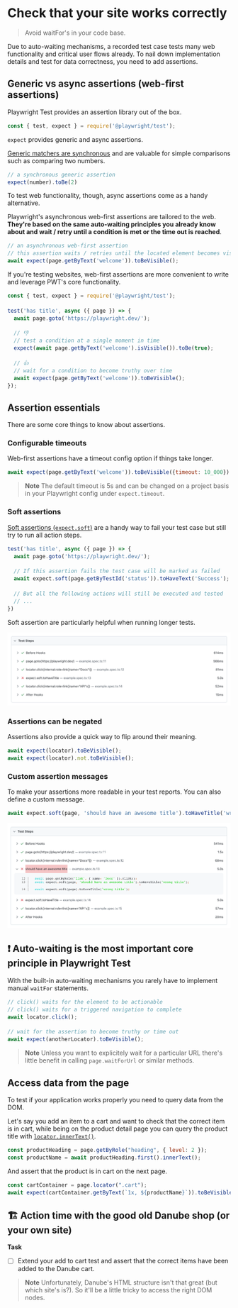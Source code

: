 # Check that your site works correctly
> Avoid waitFor's in your code base.

Due to auto-waiting mechanisms, a recorded test case tests many web functionality and critical user flows already. To nail down implementation details and test for data correctness, you need to add assertions.
## Generic vs async assertions (web-first assertions)

Playwright Test provides an assertion library out of the box.

```javascript
const { test, expect } = require('@playwright/test');
```

`expect` provides generic and async assertions.

[Generic matchers are synchronous](https://playwright.dev/docs/api/class-genericassertions) and are valuable for simple comparisons such as comparing two numbers.

```javascript
// a synchronous generic assertion
expect(number).toBe(2)
```

To test web functionality, though, async assertions come as a handy alternative.

Playwright's asynchronous web-first assertions are tailored to the web. **They're based on the same auto-waiting principles you already know about and wait / retry until a condition is met or the time out is reached**.

```javascript
// an asynchronous web-first assertion
// this assertion waits / retries until the located element becomes visible
await expect(page.getByText('welcome')).toBeVisible();
```

If you're testing websites, web-first assertions are more convenient to write and leverage PWT's core functionality.

```javascript
const { test, expect } = require('@playwright/test');

test('has title', async ({ page }) => {
  await page.goto('https://playwright.dev/');

  // 👎
  // test a condition at a single moment in time
  expect(await page.getByText('welcome').isVisible()).toBe(true);

  // 👍
  // wait for a condition to become truthy over time
  await expect(page.getByText('welcome')).toBeVisible();
});
```

## Assertion essentials

There are some core things to know about assertions.
### Configurable timeouts

Web-first assertions have a timeout config option if things take longer.

```javascript
await expect(page.getByText('welcome')).toBeVisible({timeout: 10_000})
```

> **Note**
> The default timeout is 5s and can be changed on a project basis in your Playwright config under `expect.timeout`.

### Soft assertions

[Soft assertions (`expect.soft`)](https://playwright.dev/docs/test-assertions#soft-assertions) are a handy way to fail your test case but still try to run all action steps.

```javascript
test('has title', async ({ page }) => {
  await page.goto('https://playwright.dev/');

  // If this assertion fails the test case will be marked as failed
  await expect.soft(page.getByTestId('status')).toHaveText('Success');

  // But all the following actions will still be executed and tested
  // ...
})
```

Soft assertion are particularly helpful when running longer tests.

![Soft assertion example in the HTML report](../../assets/02-02-soft-assertions.png)

### Assertions can be negated

Assertions also provide a quick way to flip around their meaning.

```javascript
await expect(locator).toBeVisible();
await expect(locator).not.toBeVisible();
```

### Custom assertion messages

To make your assertions more readable in your test reports. You can also define a custom message.

```javascript
await expect.soft(page, 'should have an awesome title').toHaveTitle('wrong title');
```

![Custom assertion message](../../assets/02-02-assertion-message.png)

## ❗ Auto-waiting is the most important core principle in Playwright Test

With the built-in auto-waiting mechanisms you rarely have to implement manual `waitFor` statements.

```javascript
// click() waits for the element to be actionable
// click() waits for a triggered navigation to complete
await locator.click();

// wait for the assertion to become truthy or time out
await expect(anotherLocator).toBeVisible();
```

> **Note**
> Unless you want to explicitely wait for a particular URL there's little benefit in calling `page.waitForUrl` or similar methods.

## Access data from the page

To test if your application works properly you need to query data from the DOM.

Let's say you add an item to a cart and want to check that the correct item is in cart, while being on the product detail page you can query the product title with [`locator.innerText()`](https://playwright.dev/docs/api/class-locator#locator-inner-text).

```javascript
const productHeading = page.getByRole("heading", { level: 2 });
const productName = await productHeading.first().innerText();
```

And assert that the product is in cart on the next page.

```javascript
const cartContainer = page.locator(".cart");
await expect(cartContainer.getByText(`1x, ${productName}`)).toBeVisible();
```

## 🏗️ Action time with the good old Danube shop (or your own site)

**Task**

- [ ] Extend your add to cart test and assert that the correct items have been added to the Danube cart.

> **Note** Unfortunately, Danube's HTML structure isn't that great (but which site's is?). So it'll be a little tricky to access the right DOM nodes.
